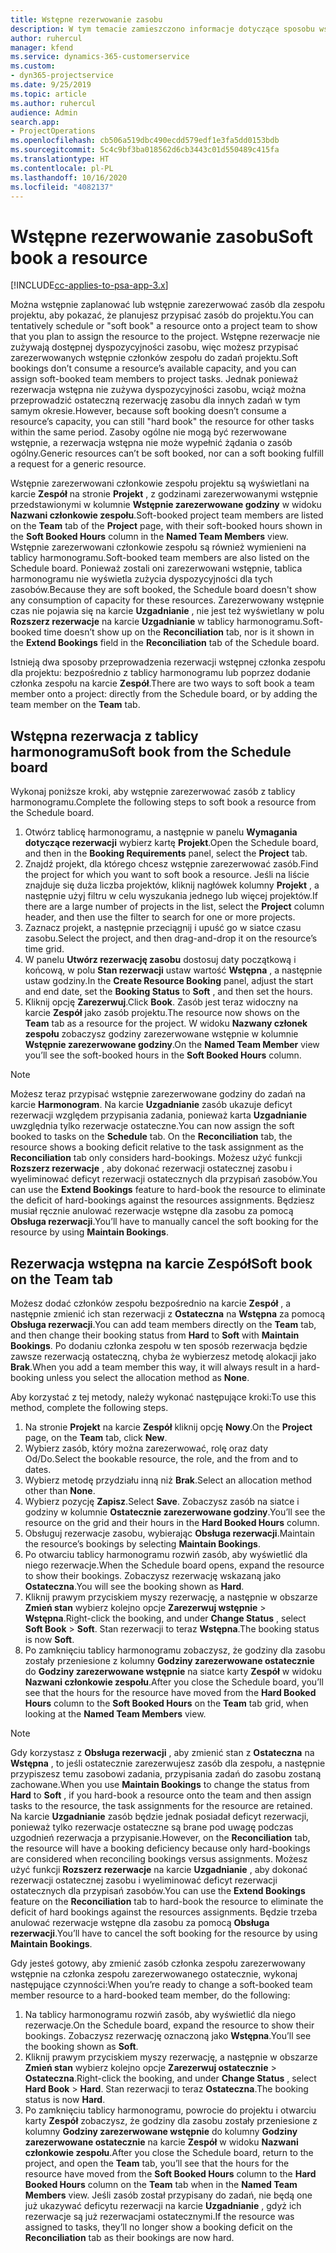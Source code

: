 ```yaml
---
title: Wstępne rezerwowanie zasobu
description: W tym temacie zamieszczono informacje dotyczące sposobu wstępnego planowania, czyli inaczej wstępnego rezerwowania, członków zespołu projektu.
author: ruhercul
manager: kfend
ms.service: dynamics-365-customerservice
ms.custom:
- dyn365-projectservice
ms.date: 9/25/2019
ms.topic: article
ms.author: ruhercul
audience: Admin
search.app:
- ProjectOperations
ms.openlocfilehash: cb506a519dbc490ecdd579edf1e3fa5dd0153bdb
ms.sourcegitcommit: 5c4c9bf3ba018562d6cb3443c01d550489c415fa
ms.translationtype: HT
ms.contentlocale: pl-PL
ms.lasthandoff: 10/16/2020
ms.locfileid: "4082137"
---
```

# <a name="soft-book-a-resource"></a><span data-ttu-id="c00c9-103">Wstępne rezerwowanie zasobu</span><span class="sxs-lookup"><span data-stu-id="c00c9-103">Soft book a resource</span></span>

[!INCLUDE[cc-applies-to-psa-app-3.x](../includes/cc-applies-to-psa-app-3x.md)]

<span data-ttu-id="c00c9-104">Można wstępnie zaplanować lub wstępnie zarezerwować zasób dla zespołu projektu, aby pokazać, że planujesz przypisać zasób do projektu.</span><span class="sxs-lookup"><span data-stu-id="c00c9-104">You can tentatively schedule or "soft book" a resource onto a project team to show that you plan to assign the resource to the project.</span></span> <span data-ttu-id="c00c9-105">Wstępne rezerwacje nie zużywają dostępnej dyspozycyjności zasobu, więc możesz przypisać zarezerwowanych wstępnie członków zespołu do zadań projektu.</span><span class="sxs-lookup"><span data-stu-id="c00c9-105">Soft bookings don’t consume a resource’s available capacity, and you can assign soft-booked team members to project tasks.</span></span> <span data-ttu-id="c00c9-106">Jednak ponieważ rezerwacja wstępna nie zużywa dyspozycyjności zasobu, wciąż można przeprowadzić ostateczną rezerwację zasobu dla innych zadań w tym samym okresie.</span><span class="sxs-lookup"><span data-stu-id="c00c9-106">However, because soft booking doesn’t consume a resource’s capacity, you can still "hard book" the resource for other tasks within the same period.</span></span> <span data-ttu-id="c00c9-107">Zasoby ogólne nie mogą być rezerwowane wstępnie, a rezerwacja wstępna nie może wypełnić żądania o zasób ogólny.</span><span class="sxs-lookup"><span data-stu-id="c00c9-107">Generic resources can’t be soft booked, nor can a soft booking fulfill a request for a generic resource.</span></span>

<span data-ttu-id="c00c9-108">Wstępnie zarezerwowani członkowie zespołu projektu są wyświetlani na karcie **Zespół** na stronie **Projekt** , z godzinami zarezerwowanymi wstępnie przedstawionymi w kolumnie **Wstępnie zarezerwowane godziny** w widoku **Nazwani członkowie zespołu**.</span><span class="sxs-lookup"><span data-stu-id="c00c9-108">Soft-booked project team members are listed on the **Team** tab of the **Project** page, with their soft-booked hours shown in the **Soft Booked Hours** column in the **Named Team Members** view.</span></span> <span data-ttu-id="c00c9-109">Wstępnie zarezerwowani członkowie zespołu są również wymienieni na tablicy harmonogramu.</span><span class="sxs-lookup"><span data-stu-id="c00c9-109">Soft-booked team members are also listed on the Schedule board.</span></span> <span data-ttu-id="c00c9-110">Ponieważ zostali oni zarezerwowani wstępnie, tablica harmonogramu nie wyświetla zużycia dyspozycyjności dla tych zasobów.</span><span class="sxs-lookup"><span data-stu-id="c00c9-110">Because they are soft booked, the Schedule board doesn't show any consumption of capacity for these resources.</span></span> <span data-ttu-id="c00c9-111">Zarezerwowany wstępnie czas nie pojawia się na karcie **Uzgadnianie** , nie jest też wyświetlany w polu **Rozszerz rezerwacje** na karcie **Uzgadnianie** w tablicy harmonogramu.</span><span class="sxs-lookup"><span data-stu-id="c00c9-111">Soft-booked time doesn’t show up on the **Reconciliation** tab, nor is it shown in the **Extend Bookings** field in the **Reconciliation** tab of the Schedule board.</span></span> 

<span data-ttu-id="c00c9-112">Istnieją dwa sposoby przeprowadzenia rezerwacji wstępnej członka zespołu dla projektu: bezpośrednio z tablicy harmonogramu lub poprzez dodanie członka zespołu na karcie **Zespół**.</span><span class="sxs-lookup"><span data-stu-id="c00c9-112">There are two ways to soft book a team member onto a project: directly from the Schedule board, or by adding the team member on the **Team** tab.</span></span> 

## <a name="soft-book-from-the-schedule-board"></a><span data-ttu-id="c00c9-113">Wstępna rezerwacja z tablicy harmonogramu</span><span class="sxs-lookup"><span data-stu-id="c00c9-113">Soft book from the Schedule board</span></span>
<span data-ttu-id="c00c9-114">Wykonaj poniższe kroki, aby wstępnie zarezerwować zasób z tablicy harmonogramu.</span><span class="sxs-lookup"><span data-stu-id="c00c9-114">Complete the following steps to soft book a resource from the Schedule board.</span></span> 

1. <span data-ttu-id="c00c9-115">Otwórz tablicę harmonogramu, a następnie w panelu **Wymagania dotyczące rezerwacji** wybierz kartę **Projekt**.</span><span class="sxs-lookup"><span data-stu-id="c00c9-115">Open the Schedule board, and then in the **Booking Requirements** panel, select the **Project** tab.</span></span>
2. <span data-ttu-id="c00c9-116">Znajdź projekt, dla którego chcesz wstępnie zarezerwować zasób.</span><span class="sxs-lookup"><span data-stu-id="c00c9-116">Find the project for which you want to soft book a resource.</span></span> <span data-ttu-id="c00c9-117">Jeśli na liście znajduje się duża liczba projektów, kliknij nagłówek kolumny **Projekt** , a następnie użyj filtru w celu wyszukania jednego lub więcej projektów.</span><span class="sxs-lookup"><span data-stu-id="c00c9-117">If there are a large number of projects in the list, select the **Project** column header, and then use the filter to search for one or more projects.</span></span>
3. <span data-ttu-id="c00c9-118">Zaznacz projekt, a następnie przeciągnij i upuść go w siatce czasu zasobu.</span><span class="sxs-lookup"><span data-stu-id="c00c9-118">Select the project, and then drag-and-drop it on the resource’s time grid.</span></span>
5. <span data-ttu-id="c00c9-119">W panelu **Utwórz rezerwację zasobu** dostosuj daty początkową i końcową, w polu **Stan rezerwacji** ustaw wartość **Wstępna** , a następnie ustaw godziny.</span><span class="sxs-lookup"><span data-stu-id="c00c9-119">In the **Create Resource Booking** panel, adjust the start and end date, set the **Booking Status** to **Soft** , and then set the hours.</span></span> 
6. <span data-ttu-id="c00c9-120">Kliknij opcję **Zarezerwuj**.</span><span class="sxs-lookup"><span data-stu-id="c00c9-120">Click **Book**.</span></span> <span data-ttu-id="c00c9-121">Zasób jest teraz widoczny na karcie **Zespół** jako zasób projektu.</span><span class="sxs-lookup"><span data-stu-id="c00c9-121">The resource now shows on the **Team** tab as a resource for the project.</span></span> <span data-ttu-id="c00c9-122">W widoku **Nazwany członek zespołu** zobaczysz godziny zarezerwowane wstępnie w kolumnie **Wstępnie zarezerwowane godziny**.</span><span class="sxs-lookup"><span data-stu-id="c00c9-122">On the **Named Team Member** view you’ll see the soft-booked hours in the **Soft Booked Hours** column.</span></span>

> [!NOTE]
> <span data-ttu-id="c00c9-123">Możesz teraz przypisać wstępnie zarezerwowane godziny do zadań na karcie **Harmonogram**. Na karcie **Uzgadnianie** zasób ukazuje deficyt rezerwacji względem przypisania zadania, ponieważ karta **Uzgadnianie** uwzględnia tylko rezerwacje ostateczne.</span><span class="sxs-lookup"><span data-stu-id="c00c9-123">You can now assign the soft booked to tasks on the **Schedule** tab. On the **Reconciliation** tab, the resource shows a booking deficit relative to the task assignment as the **Reconciliation** tab only considers hard-bookings.</span></span> <span data-ttu-id="c00c9-124">Możesz użyć funkcji **Rozszerz rezerwacje** , aby dokonać rezerwacji ostatecznej zasobu i wyeliminować deficyt rezerwacji ostatecznych dla przypisań zasobów.</span><span class="sxs-lookup"><span data-stu-id="c00c9-124">You can use the **Extend Bookings** feature to hard-book the resource to eliminate the deficit of hard-bookings against the resources assignments.</span></span> <span data-ttu-id="c00c9-125">Będziesz musiał ręcznie anulować rezerwacje wstępne dla zasobu za pomocą **Obsługa rezerwacji**.</span><span class="sxs-lookup"><span data-stu-id="c00c9-125">You’ll have to manually cancel the soft booking for the resource by using **Maintain Bookings**.</span></span>

## <a name="soft-book-on-the-team-tab"></a><span data-ttu-id="c00c9-126">Rezerwacja wstępna na karcie Zespół</span><span class="sxs-lookup"><span data-stu-id="c00c9-126">Soft book on the Team tab</span></span>

<span data-ttu-id="c00c9-127">Możesz dodać członków zespołu bezpośrednio na karcie **Zespół** , a następnie zmienić ich stan rezerwacji z **Ostateczna** na **Wstępna** za pomocą **Obsługa rezerwacji**.</span><span class="sxs-lookup"><span data-stu-id="c00c9-127">You can add team members directly on the **Team** tab, and then change their booking status from **Hard** to **Soft** with **Maintain Bookings**.</span></span> <span data-ttu-id="c00c9-128">Po dodaniu członka zespołu w ten sposób rezerwacja będzie zawsze rezerwacją ostateczną, chyba że wybierzesz metodę alokacji jako **Brak**.</span><span class="sxs-lookup"><span data-stu-id="c00c9-128">When you add a team member this way, it will always result in a hard-booking unless you select the allocation method as **None**.</span></span>

<span data-ttu-id="c00c9-129">Aby korzystać z tej metody, należy wykonać następujące kroki:</span><span class="sxs-lookup"><span data-stu-id="c00c9-129">To use this method, complete the following steps.</span></span>

1. <span data-ttu-id="c00c9-130">Na stronie **Projekt** na karcie **Zespół** kliknij opcję **Nowy**.</span><span class="sxs-lookup"><span data-stu-id="c00c9-130">On the **Project** page, on the **Team** tab, click **New**.</span></span>
2. <span data-ttu-id="c00c9-131">Wybierz zasób, który można zarezerwować, rolę oraz daty Od/Do.</span><span class="sxs-lookup"><span data-stu-id="c00c9-131">Select the bookable resource, the role, and the from and to dates.</span></span>
3. <span data-ttu-id="c00c9-132">Wybierz metodę przydziału inną niż **Brak**.</span><span class="sxs-lookup"><span data-stu-id="c00c9-132">Select an allocation method other than **None**.</span></span>
4. <span data-ttu-id="c00c9-133">Wybierz pozycję **Zapisz**.</span><span class="sxs-lookup"><span data-stu-id="c00c9-133">Select **Save**.</span></span> <span data-ttu-id="c00c9-134">Zobaczysz zasób na siatce i godziny w kolumnie **Ostatecznie zarezerwowane godziny**.</span><span class="sxs-lookup"><span data-stu-id="c00c9-134">You’ll see the resource on the grid and their hours in the **Hard Booked Hours** column.</span></span>
5. <span data-ttu-id="c00c9-135">Obsługuj rezerwacje zasobu, wybierając **Obsługa rezerwacji**.</span><span class="sxs-lookup"><span data-stu-id="c00c9-135">Maintain the resource’s bookings by selecting **Maintain Bookings**.</span></span>
6. <span data-ttu-id="c00c9-136">Po otwarciu tablicy harmonogramu rozwiń zasób, aby wyświetlić dla niego rezerwacje.</span><span class="sxs-lookup"><span data-stu-id="c00c9-136">When the Schedule board opens, expand the resource to show their bookings.</span></span> <span data-ttu-id="c00c9-137">Zobaczysz rezerwację wskazaną jako **Ostateczna**.</span><span class="sxs-lookup"><span data-stu-id="c00c9-137">You will see the booking shown as **Hard**.</span></span>
7. <span data-ttu-id="c00c9-138">Kliknij prawym przyciskiem myszy rezerwację, a następnie w obszarze **Zmień stan** wybierz kolejno opcje **Zarezerwuj wstępnie** \> **Wstępna**.</span><span class="sxs-lookup"><span data-stu-id="c00c9-138">Right-click the booking, and under **Change Status** , select **Soft Book** \> **Soft**.</span></span> <span data-ttu-id="c00c9-139">Stan rezerwacji to teraz **Wstępna**.</span><span class="sxs-lookup"><span data-stu-id="c00c9-139">The booking status is now **Soft**.</span></span>
8. <span data-ttu-id="c00c9-140">Po zamknięciu tablicy harmonogramu zobaczysz, że godziny dla zasobu zostały przeniesione z kolumny **Godziny zarezerwowane ostatecznie** do **Godziny zarezerwowane wstępnie** na siatce karty **Zespół** w widoku **Nazwani członkowie zespołu**.</span><span class="sxs-lookup"><span data-stu-id="c00c9-140">After you close the Schedule board, you’ll see that the hours for the resource have moved from the **Hard Booked Hours** column to the **Soft Booked Hours** on the **Team** tab grid, when looking at the **Named Team Members** view.</span></span>

> [!NOTE]
> <span data-ttu-id="c00c9-141">Gdy korzystasz z **Obsługa rezerwacji** , aby zmienić stan z **Ostateczna** na **Wstępna** , to jeśli ostatecznie zarezerwujesz zasób dla zespołu, a następnie przypiszesz temu zasobowi zadania, przypisania zadań do zasobu zostaną zachowane.</span><span class="sxs-lookup"><span data-stu-id="c00c9-141">When you use **Maintain Bookings** to change the status from **Hard** to **Soft** , if you hard-book a resource onto the team and then assign tasks to the resource, the task assignments for the resource are retained.</span></span> <span data-ttu-id="c00c9-142">Na karcie **Uzgadnianie** zasób będzie jednak posiadał deficyt rezerwacji, ponieważ tylko rezerwacje ostateczne są brane pod uwagę podczas uzgodnień rezerwacja a przypisanie.</span><span class="sxs-lookup"><span data-stu-id="c00c9-142">However, on the **Reconciliation** tab, the resource will have a booking deficiency because only hard-bookings are considered when reconciling bookings versus assignments.</span></span> <span data-ttu-id="c00c9-143">Możesz użyć funkcji **Rozszerz rezerwacje** na karcie **Uzgadnianie** , aby dokonać rezerwacji ostatecznej zasobu i wyeliminować deficyt rezerwacji ostatecznych dla przypisań zasobów.</span><span class="sxs-lookup"><span data-stu-id="c00c9-143">You can use the **Extend Bookings** feature on the **Reconciliation** tab to hard-book the resource to eliminate the deficit of hard bookings against the resources assignments.</span></span> <span data-ttu-id="c00c9-144">Będzie trzeba anulować rezerwacje wstępne dla zasobu za pomocą **Obsługa rezerwacji**.</span><span class="sxs-lookup"><span data-stu-id="c00c9-144">You’ll have to cancel the soft booking for the resource by using **Maintain Bookings**.</span></span>

<span data-ttu-id="c00c9-145">Gdy jesteś gotowy, aby zmienić zasób członka zespołu zarezerwowany wstępnie na członka zespołu zarezerwowanego ostatecznie, wykonaj następujące czynności:</span><span class="sxs-lookup"><span data-stu-id="c00c9-145">When you’re ready to change a soft-booked team member resource to a hard-booked team member, do the following:</span></span>

1. <span data-ttu-id="c00c9-146">Na tablicy harmonogramu rozwiń zasób, aby wyświetlić dla niego rezerwacje.</span><span class="sxs-lookup"><span data-stu-id="c00c9-146">On the Schedule board, expand the resource to show their bookings.</span></span> <span data-ttu-id="c00c9-147">Zobaczysz rezerwację oznaczoną jako **Wstępna**.</span><span class="sxs-lookup"><span data-stu-id="c00c9-147">You’ll see the booking shown as **Soft**.</span></span>
2. <span data-ttu-id="c00c9-148">Kliknij prawym przyciskiem myszy rezerwację, a następnie w obszarze **Zmień stan** wybierz kolejno opcje **Zarezerwuj ostatecznie** \> **Ostateczna**.</span><span class="sxs-lookup"><span data-stu-id="c00c9-148">Right-click the booking, and under **Change Status** , select **Hard Book** \> **Hard**.</span></span> <span data-ttu-id="c00c9-149">Stan rezerwacji to teraz **Ostateczna**.</span><span class="sxs-lookup"><span data-stu-id="c00c9-149">The booking status is now **Hard**.</span></span>
3. <span data-ttu-id="c00c9-150">Po zamknięciu tablicy harmonogramu, powrocie do projektu i otwarciu karty **Zespół** zobaczysz, że godziny dla zasobu zostały przeniesione z kolumny **Godziny zarezerwowane wstępnie** do kolumny **Godziny zarezerwowane ostatecznie** na karcie **Zespół** w widoku **Nazwani członkowie zespołu**.</span><span class="sxs-lookup"><span data-stu-id="c00c9-150">After you close the Schedule board, return to the project, and open the **Team** tab, you’ll see that the hours for the resource have moved from the **Soft Booked Hours** column to the **Hard Booked Hours** column on the **Team** tab when in the **Named Team Members** view.</span></span> <span data-ttu-id="c00c9-151">Jeśli zasób został przypisany do zadań, nie będą one już ukazywać deficytu rezerwacji na karcie **Uzgadnianie** , gdyż ich rezerwacje są już rezerwacjami ostatecznymi.</span><span class="sxs-lookup"><span data-stu-id="c00c9-151">If the resource was assigned to tasks, they’ll no longer show a booking deficit on the **Reconciliation** tab as their bookings are now hard.</span></span>

